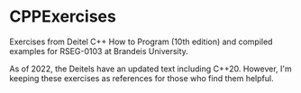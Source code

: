 # CPPExercises
Exercises from Deitel C++ How to Program (10th edition) and compiled examples for RSEG-0103 at Brandeis University.

As of 2022, the Deitels have an updated text including C++20.  However, I'm keeping these exercises as references
for those who find them helpful.
